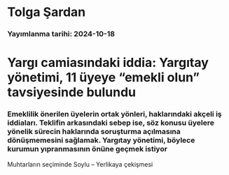 # Tolga Şardan

### Yayımlanma tarihi: 2024-10-18

# Yargı camiasındaki iddia: Yargıtay yönetimi, 11 üyeye “emekli olun” tavsiyesinde bulundu


### Emeklilik önerilen üyelerin ortak yönleri, haklarındaki akçeli iş iddiaları. Teklifin arkasındaki sebep ise, söz konusu üyelere yönelik sürecin haklarında soruşturma açılmasına dönüşmemesini sağlamak. Yargıtay yönetimi, böylece kurumun yıpranmasının önüne geçmek istiyor

Muhtarların seçiminde Soylu – Yerlikaya çekişmesi




